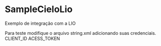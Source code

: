 # SampleCieloLio
Exemplo de integração com a LIO

Para teste modifique o arquivo string.xml 
adicionando suas credenciais.
<string name="client_id">CLIENT_ID</string>
<string name="acess_token">ACESS_TOKEN</string>
